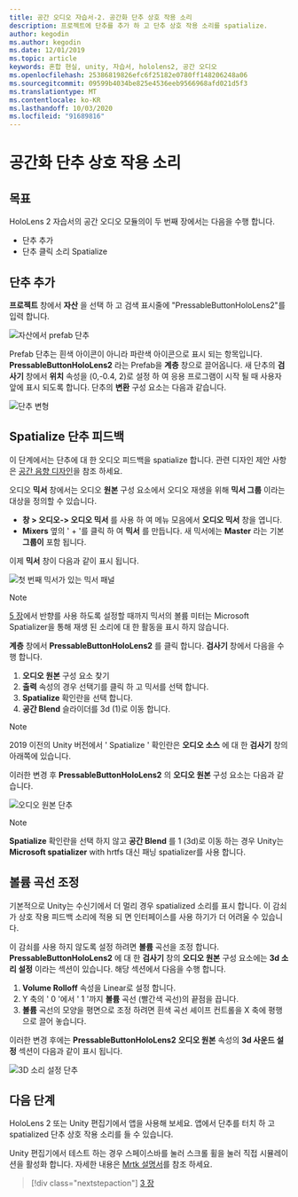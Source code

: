 ```yaml
---
title: 공간 오디오 자습서-2. 공간화 단추 상호 작용 소리
description: 프로젝트에 단추를 추가 하 고 단추 상호 작용 소리를 spatialize.
author: kegodin
ms.author: kegodin
ms.date: 12/01/2019
ms.topic: article
keywords: 혼합 현실, unity, 자습서, hololens2, 공간 오디오
ms.openlocfilehash: 25386819826efc6f25182e0780ff148206248a06
ms.sourcegitcommit: 09599b4034be825e4536eeb9566968afd021d5f3
ms.translationtype: MT
ms.contentlocale: ko-KR
ms.lasthandoff: 10/03/2020
ms.locfileid: "91689816"
---
```

# <a name="spatializing-button-interaction-sounds"></a>공간화 단추 상호 작용 소리

## <a name="objectives"></a>목표
HoloLens 2 자습서의 공간 오디오 모듈의이 두 번째 장에서는 다음을 수행 합니다.
* 단추 추가
* 단추 클릭 소리 Spatialize

## <a name="add-a-button"></a>단추 추가
**프로젝트** 창에서 **자산** 을 선택 하 고 검색 표시줄에 "PressableButtonHoloLens2"를 입력 합니다.

![자산에서 prefab 단추](images/spatial-audio/button-prefab-in-assets.png)

Prefab 단추는 흰색 아이콘이 아니라 파란색 아이콘으로 표시 되는 항목입니다. **PressableButtonHoloLens2** 라는 Prefab을 **계층** 창으로 끌어옵니다. 새 단추의 **검사기** 창에서 **위치** 속성을 (0,-0.4, 2)로 설정 하 여 응용 프로그램이 시작 될 때 사용자 앞에 표시 되도록 합니다. 단추의 **변환** 구성 요소는 다음과 같습니다.

![단추 변형](images/spatial-audio/button-transform.png)

## <a name="spatialize-button-feedback"></a>Spatialize 단추 피드백
이 단계에서는 단추에 대 한 오디오 피드백을 spatialize 합니다. 관련 디자인 제안 사항은 [공간 음향 디자인](../../../design/spatial-sound-design.md)을 참조 하세요. 

오디오 **믹서** 창에서는 오디오 **원본** 구성 요소에서 오디오 재생을 위해 **믹서 그룹** 이라는 대상을 정의할 수 있습니다. 
* **창 > 오디오-> 오디오 믹서** 를 사용 하 여 메뉴 모음에서 **오디오 믹서** 창을 엽니다.
* **Mixers** 옆의 ' + '를 클릭 하 여 **믹서** 를 만듭니다. 새 믹서에는 **Master** 라는 기본 **그룹이** 포함 됩니다.

이제 **믹서** 창이 다음과 같이 표시 됩니다.

![첫 번째 믹서가 있는 믹서 패널](images/spatial-audio/mixer-panel-with-first-mixer.png)

> [!NOTE]
> [5 장](unity-spatial-audio-ch5.md)에서 반향를 사용 하도록 설정할 때까지 믹서의 볼륨 미터는 Microsoft Spatializer을 통해 재생 된 소리에 대 한 활동을 표시 하지 않습니다.

**계층** 창에서 **PressableButtonHoloLens2** 를 클릭 합니다. **검사기** 창에서 다음을 수행 합니다.
1. **오디오 원본** 구성 요소 찾기
2. **출력** 속성의 경우 선택기를 클릭 하 고 믹서를 선택 합니다.
3. **Spatialize** 확인란을 선택 합니다.
4. **공간 Blend** 슬라이더를 3d (1)로 이동 합니다.

> [!NOTE]
> 2019 이전의 Unity 버전에서 ' Spatialize ' 확인란은 **오디오 소스** 에 대 한 **검사기** 창의 아래쪽에 있습니다.

이러한 변경 후 **PressableButtonHoloLens2** 의 **오디오 원본** 구성 요소는 다음과 같습니다.

![오디오 원본 단추](images/spatial-audio/button-audio-source.png)

> [!NOTE]
> **Spatialize** 확인란을 선택 하지 않고 **공간 Blend** 를 1 (3d)로 이동 하는 경우 Unity는 **Microsoft spatializer** with hrtfs 대신 패닝 spatializer를 사용 합니다.

## <a name="adjust-the-volume-curve"></a>볼륨 곡선 조정
기본적으로 Unity는 수신기에서 더 멀리 경우 spatialized 소리를 표시 합니다. 이 감쇠가 상호 작용 피드백 소리에 적용 되 면 인터페이스를 사용 하기가 더 어려울 수 있습니다.

이 감쇠를 사용 하지 않도록 설정 하려면 **볼륨** 곡선을 조정 합니다. **PressableButtonHoloLens2** 에 대 한 **검사기** 창의 **오디오 원본** 구성 요소에는 **3d 소리 설정** 이라는 섹션이 있습니다. 해당 섹션에서 다음을 수행 합니다.
1. **Volume Rolloff** 속성을 Linear로 설정 합니다.
2. Y 축의 ' 0 '에서 ' 1 '까지 **볼륨** 곡선 (빨간색 곡선)의 끝점을 끕니다.
3. **볼륨** 곡선의 모양을 평면으로 조정 하려면 흰색 곡선 셰이프 컨트롤을 X 축에 평행으로 끌어 놓습니다.

이러한 변경 후에는 **PressableButtonHoloLens2** **오디오 원본** 속성의 **3d 사운드 설정** 섹션이 다음과 같이 표시 됩니다.

![3D 소리 설정 단추](images/spatial-audio/button-3d-sound-settings.png)

## <a name="next-steps"></a>다음 단계

HoloLens 2 또는 Unity 편집기에서 앱을 사용해 보세요. 앱에서 단추를 터치 하 고 spatialized 단추 상호 작용 소리를 들 수 있습니다.

Unity 편집기에서 테스트 하는 경우 스페이스바를 눌러 스크롤 휠을 눌러 직접 시뮬레이션을 활성화 합니다. 자세한 내용은 [Mrtk 설명서](https://microsoft.github.io/MixedRealityToolkit-Unity/Documentation/GettingStartedWithTheMRTK.html#using-the-in-editor-hand-input-simulation-to-test-a-scene)를 참조 하세요.

> [!div class="nextstepaction"]
> [3 장](unity-spatial-audio-ch3.md)

